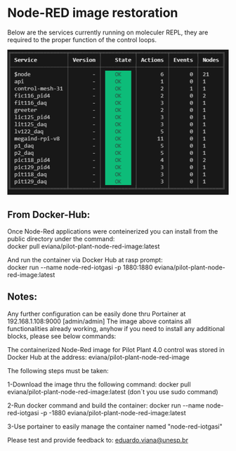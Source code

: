 # Node-RED image restoration

Below are the services currently running on moleculer REPL, they are required to the proper function of the control loops.
<p align="center">
 <img src="src/moleculer_services.png" />
</p>

## From Docker-Hub:

Once Node-Red applications were conteinerized you can install from the public directory under the command:   
      docker pull eviana/pilot-plant-node-red-image:latest   

And run the container via Docker Hub at rasp prompt:   
      docker run --name node-red-iotgasi -p 1880:1880 eviana/pilot-plant-node-red-image:latest   

## Notes: 
Any further configuration can be easily done thru Portainer at 192.168.1.108:9000 [admin/admin]
The image above contains all functionalities already working, anyhow if you need to install any additional blocks, please see below commands:


The containerized Node-Red image for Pilot Plant 4.0 control was stored in Docker Hub at the address:
eviana/pilot-plant-node-red-image

The following steps must be taken: 

1-Download the image thru the following command:
     docker pull eviana/pilot-plant-node-red-image:latest (don´t you use sudo command)

2-Run docker command and build the container:
     docker run --name node-red-iotgasi -p -1880 eviana/pilot-plant-node-red-image:latest

3-Use portainer to easily manage the container named "node-red-iotgasi"


Please test and provide feedback to: eduardo.viana@unesp.br

  
